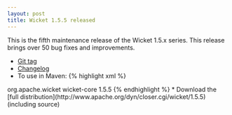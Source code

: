 ```yaml
---
layout: post
title: Wicket 1.5.5 released
---
```


This is the fifth maintenance release of the Wicket 1.5.x series. This release brings over 50 bug fixes and improvements.

* [Git tag](http://git-wip-us.apache.org/repos/asf/wicket/repo?p=wicket.git;a=shortlog;h=refs/tags/release/wicket-1.5.5)
* [Changelog](https://issues.apache.org/jira/secure/ReleaseNote.jspa?projectId=12310561&version=12319052)
* To use in Maven:
{% highlight xml %}
<dependency>
    <groupId>org.apache.wicket</groupId>
    <artifactId>wicket-core</artifactId>
    <version>1.5.5</version>
</dependency>
{% endhighlight %}
* Download the [full distribution](http://www.apache.org/dyn/closer.cgi/wicket/1.5.5) (including source)
